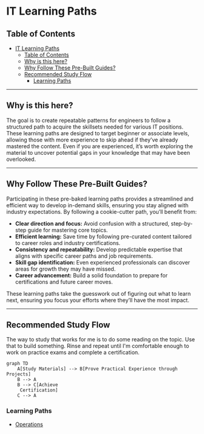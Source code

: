 # IT Learning Paths  

## Table of Contents  
- [IT Learning Paths](#it-learning-paths)
  - [Table of Contents](#table-of-contents)
  - [Why is this here?](#why-is-this-here)
  - [Why Follow These Pre-Built Guides?](#why-follow-these-pre-built-guides)
  - [Recommended Study Flow](#recommended-study-flow)
    - [Learning Paths](#learning-paths)

---

## Why is this here?  

The goal is to create repeatable patterns for engineers to follow a structured path to acquire the skillsets needed for various IT positions. These learning paths are designed to target beginner or associate levels, allowing those with more experience to skip ahead if they’ve already mastered the content. Even if you are experienced, it’s worth exploring the material to uncover potential gaps in your knowledge that may have been overlooked.  

---

## Why Follow These Pre-Built Guides?  

Participating in these pre-baked learning paths provides a streamlined and efficient way to develop in-demand skills, ensuring you stay aligned with industry expectations. By following a cookie-cutter path, you’ll benefit from:  

- **Clear direction and focus:** Avoid confusion with a structured, step-by-step guide for mastering core topics.  
- **Efficient learning:** Save time by following pre-curated content tailored to career roles and industry certifications.  
- **Consistency and repeatability:** Develop predictable expertise that aligns with specific career paths and job requirements.  
- **Skill gap identification:** Even experienced professionals can discover areas for growth they may have missed.  
- **Career advancement:** Build a solid foundation to prepare for certifications and future career moves.  

These learning paths take the guesswork out of figuring out what to learn next, ensuring you focus your efforts where they’ll have the most impact.

---

## Recommended Study Flow  

The way to study that works for me is to do some reading on the topic. Use that to build something. Rinse and repeat until I'm comfortable enough to work on practice exams and complete a certification.

```mermaid
graph TD
    A[Study Materials] --> B[Prove Practical Experience through Projects]
    B --> A
    B --> C[Achieve
     Certification]
    C --> A

```

### Learning Paths
- [Operations](./learning_paths/operations/operations.md)